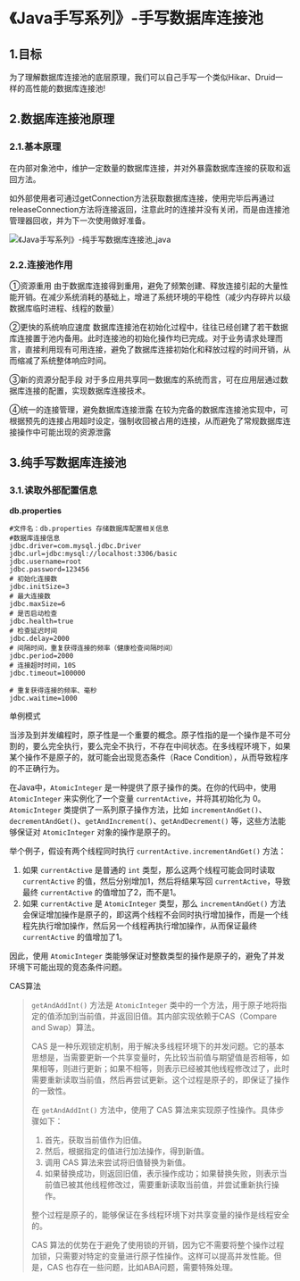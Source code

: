 # 《Java手写系列》-手写数据库连接池

 ## 1.目标

为了理解数据库连接池的底层原理，我们可以自己手写一个类似Hikar、Druid一样的高性能的数据库连接池!

## 2.数据库连接池原理

### 2.1.基本原理

在内部对象池中，维护一定数量的数据库连接，并对外暴露数据库连接的获取和返回方法。

如外部使用者可通过getConnection方法获取数据库连接，使用完毕后再通过releaseConnection方法将连接返回，注意此时的连接并没有关闭，而是由连接池管理器回收，并为下一次使用做好准备。

![《Java手写系列》-纯手写数据库连接池_java](https://s2.51cto.com/images/blog/202206/30095751_62bd031fbac9e76575.png?x-oss-process=image/watermark,size_16,text_QDUxQ1RP5Y2a5a6i,color_FFFFFF,t_30,g_se,x_10,y_10,shadow_20,type_ZmFuZ3poZW5naGVpdGk=/format,webp/resize,m_fixed,w_1184)

### 2.2.连接池作用

①资源重用
由于数据库连接得到重用，避免了频繁创建、释放连接引起的大量性能开销。在减少系统消耗的基础上，增进了系统环境的平稳性（减少内存碎片以级数据库临时进程、线程的数量）

②更快的系统响应速度
数据库连接池在初始化过程中，往往已经创建了若干数据库连接置于池内备用。此时连接池的初始化操作均已完成。对于业务请求处理而言，直接利用现有可用连接，避免了数据库连接初始化和释放过程的时间开销，从而缩减了系统整体响应时间。

③新的资源分配手段
对于多应用共享同一数据库的系统而言，可在应用层通过数据库连接的配置，实现数据库连接技术。

④统一的连接管理，避免数据库连接泄露
在较为完备的数据库连接池实现中，可根据预先的连接占用超时设定，强制收回被占用的连接，从而避免了常规数据库连接操作中可能出现的资源泄露

## 3.纯手写数据库连接池

### 3.1.读取外部配置信息

**db.properties**

```
#文件名：db.properties 存储数据库配置相关信息
#数据库连接信息
jdbc.driver=com.mysql.jdbc.Driver
jdbc.url=jdbc:mysql://localhost:3306/basic
jdbc.username=root
jdbc.password=123456
# 初始化连接数
jdbc.initSize=3
# 最大连接数
jdbc.maxSize=6
# 是否启动检查
jdbc.health=true
# 检查延迟时间
jdbc.delay=2000
# 间隔时间，重复获得连接的频率（健康检查间隔时间）
jdbc.period=2000
# 连接超时时间，10S
jdbc.timeout=100000

# 重复获得连接的频率、毫秒
jdbc.waitime=1000
```





单例模式








当涉及到并发编程时，原子性是一个重要的概念。原子性指的是一个操作是不可分割的，要么完全执行，要么完全不执行，不存在中间状态。在多线程环境下，如果某个操作不是原子的，就可能会出现竞态条件（Race Condition），从而导致程序的不正确行为。

在Java中，`AtomicInteger` 是一种提供了原子操作的类。在你的代码中，使用 `AtomicInteger` 来实例化了一个变量 `currentActive`，并将其初始化为 0。`AtomicInteger` 类提供了一系列原子操作方法，比如 `incrementAndGet()`、`decrementAndGet()`、`getAndIncrement()`、`getAndDecrement()` 等，这些方法能够保证对 `AtomicInteger` 对象的操作是原子的。

举个例子，假设有两个线程同时执行 `currentActive.incrementAndGet()` 方法：

1. 如果 `currentActive` 是普通的 `int` 类型，那么这两个线程可能会同时读取 `currentActive` 的值，然后分别增加1，然后将结果写回 `currentActive`，导致最终 `currentActive` 的值增加了2，而不是1。
2. 如果 `currentActive` 是 `AtomicInteger` 类型，那么 `incrementAndGet()` 方法会保证增加操作是原子的，即这两个线程不会同时执行增加操作，而是一个线程先执行增加操作，然后另一个线程再执行增加操作，从而保证最终 `currentActive` 的值增加了1。

因此，使用 `AtomicInteger` 类能够保证对整数类型的操作是原子的，避免了并发环境下可能出现的竞态条件问题。







CAS算法

> `getAndAddInt()` 方法是 `AtomicInteger` 类中的一个方法，用于原子地将指定的值添加到当前值，并返回旧值。其内部实现依赖于CAS（Compare and Swap）算法。
>
> CAS 是一种乐观锁定机制，用于解决多线程环境下的并发问题。它的基本思想是，当需要更新一个共享变量时，先比较当前值与期望值是否相等，如果相等，则进行更新；如果不相等，则表示已经被其他线程修改过了，此时需要重新读取当前值，然后再尝试更新。这个过程是原子的，即保证了操作的一致性。
>
> 在 `getAndAddInt()` 方法中，使用了 CAS 算法来实现原子性操作。具体步骤如下：
>
> 1. 首先，获取当前值作为旧值。
> 2. 然后，根据指定的值进行加法操作，得到新值。
> 3. 调用 CAS 算法来尝试将旧值替换为新值。
> 4. 如果替换成功，则返回旧值，表示操作成功；如果替换失败，则表示当前值已被其他线程修改过，需要重新读取当前值，并尝试重新执行操作。
>
> 整个过程是原子的，能够保证在多线程环境下对共享变量的操作是线程安全的。
>
> CAS 算法的优势在于避免了使用锁的开销，因为它不需要将整个操作过程加锁，只需要对特定的变量进行原子性操作。这样可以提高并发性能。但是，CAS 也存在一些问题，比如ABA问题，需要特殊处理。



